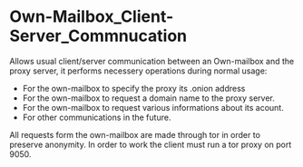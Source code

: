 # Own-Mailbox_Client-Server_Commnucation
Allows usual client/server communication between an Own-mailbox and the proxy server, it performs necessery
operations during normal usage:

* For the own-mailbox to specify the proxy its .onion address
* For the own-mailbox to request a domain name to the proxy server.
* For the own-mailbox to request various informations about its acount.
* For other communications in the future.

All requests form the own-mailbox are made through tor in order to preserve anonymity.
In order to work the client must run a tor proxy on port 9050.
